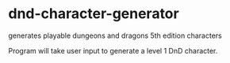 # dnd-character-generator
generates playable dungeons and dragons 5th edition characters

Program will take user input to generate a level 1 DnD character. 
